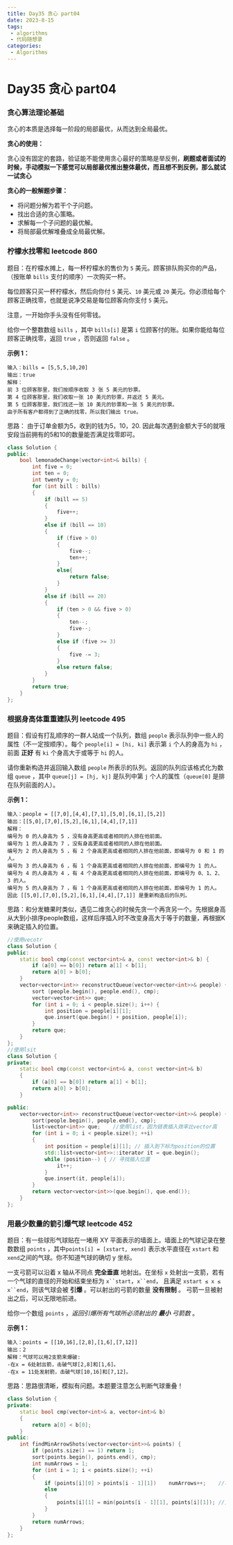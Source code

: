 ```yaml
---
title: Day35 贪心 part04
date: 2023-8-15
tags:
 - algorithms
 - 代码随想录
categories:
 - Algorithms
---
```

#  Day35 贪心 part04

### 贪心算法理论基础

贪心的本质是选择每一阶段的局部最优，从而达到全局最优。

**贪心的使用：** 

贪心没有固定的套路，验证能不能使用贪心最好的策略是举反例，**刷题或者面试的时候，手动模拟一下感觉可以局部最优推出整体最优，而且想不到反例，那么就试一试贪心**

**贪心的一般解题步骤：**

- 将问题分解为若干个子问题。
- 找出合适的贪心策略。
- 求解每一个子问题的最优解。
- 将局部最优解堆叠成全局最优解。

### 柠檬水找零和 leetcode 860

题目：在柠檬水摊上，每一杯柠檬水的售价为 `5` 美元。顾客排队购买你的产品，（按账单 `bills` 支付的顺序）一次购买一杯。

每位顾客只买一杯柠檬水，然后向你付 `5` 美元、`10` 美元或 `20` 美元。你必须给每个顾客正确找零，也就是说净交易是每位顾客向你支付 `5` 美元。

注意，一开始你手头没有任何零钱。

给你一个整数数组 `bills` ，其中 `bills[i]` 是第 `i` 位顾客付的账。如果你能给每位顾客正确找零，返回 `true` ，否则返回 `false` 。

**示例 1：**

```
输入：bills = [5,5,5,10,20]
输出：true
解释：
前 3 位顾客那里，我们按顺序收取 3 张 5 美元的钞票。
第 4 位顾客那里，我们收取一张 10 美元的钞票，并返还 5 美元。
第 5 位顾客那里，我们找还一张 10 美元的钞票和一张 5 美元的钞票。
由于所有客户都得到了正确的找零，所以我们输出 true。
```

思路： 由于订单金额为5，收到的钱为5，10，20. 因此每次遇到金额大于5的就哦安段当前拥有的5和10的数量能否满足找零即可。

```C++
class Solution {
public:
    bool lemonadeChange(vector<int>& bills) {
        int five = 0;
        int ten = 0;
        int twenty = 0;
        for (int bill : bills)
        {
            if (bill == 5)
            {
                five++;
            }
            else if (bill == 10)
            {
                if (five > 0)
                {
                    five--;
                    ten++;
                }
                else{
                    return false;
                }
            }
            else if (bill == 20)
            {
                if (ten > 0 && five > 0)
                {
                    ten--;
                    five--;
                }
                else if (five >= 3)
                {
                    five -= 3;
                }
                else return false;
            }
        }
        return true;
    }
};
```

### 根据身高体重重建队列 leetcode 495

题目：假设有打乱顺序的一群人站成一个队列，数组 `people` 表示队列中一些人的属性（不一定按顺序）。每个 `people[i] = [hi, ki]` 表示第 `i` 个人的身高为 `hi` ，前面 **正好** 有 `ki` 个身高大于或等于 `hi` 的人。

请你重新构造并返回输入数组 `people` 所表示的队列。返回的队列应该格式化为数组 `queue` ，其中 `queue[j] = [hj, kj]` 是队列中第 `j` 个人的属性（`queue[0]` 是排在队列前面的人）。

**示例 1：**

```
输入：people = [[7,0],[4,4],[7,1],[5,0],[6,1],[5,2]]
输出：[[5,0],[7,0],[5,2],[6,1],[4,4],[7,1]]
解释：
编号为 0 的人身高为 5 ，没有身高更高或者相同的人排在他前面。
编号为 1 的人身高为 7 ，没有身高更高或者相同的人排在他前面。
编号为 2 的人身高为 5 ，有 2 个身高更高或者相同的人排在他前面，即编号为 0 和 1 的人。
编号为 3 的人身高为 6 ，有 1 个身高更高或者相同的人排在他前面，即编号为 1 的人。
编号为 4 的人身高为 4 ，有 4 个身高更高或者相同的人排在他前面，即编号为 0、1、2、3 的人。
编号为 5 的人身高为 7 ，有 1 个身高更高或者相同的人排在他前面，即编号为 1 的人。
因此 [[5,0],[7,0],[5,2],[6,1],[4,4],[7,1]] 是重新构造后的队列。
```

思路：和分发糖果时类似，遇见二维贪心的时候先贪一个再贪另一个。先根据身高从大到小排序people数组，这样后序插入时不改变身高大于等于的数量，再根据K来确定插入的位置。

```C++
//使用vecotr
class Solution {
public:
    static bool cmp(const vector<int>& a, const vector<int>& b) {
        if (a[0] == b[0]) return a[1] < b[1];
        return a[0] > b[0];
    }
    vector<vector<int>> reconstructQueue(vector<vector<int>>& people) {
        sort (people.begin(), people.end(), cmp);
        vector<vector<int>> que;
        for (int i = 0; i < people.size(); i++) {
            int position = people[i][1];
            que.insert(que.begin() + position, people[i]);
        }
        return que;
    }
};
//使用lsit
class Solution {
private:
    static bool cmp(const vector<int>& a, const vector<int>& b)
    {
        if (a[0] == b[0]) return a[1] < b[1];
        return a[0] > b[0];
    }

public:
    vector<vector<int>> reconstructQueue(vector<vector<int>>& people) {
        sort(people.begin(), people.end(), cmp);
        list<vector<int>> que;    //使用list，因为链表插入效率比vector高
        for (int i = 0; i < people.size(); ++i)
        {
            int position = people[i][1]; // 插入到下标为position的位置
            std::list<vector<int>>::iterator it = que.begin();
            while (position--) { // 寻找插入位置
                it++;
            }
            que.insert(it, people[i]);
        }
        return vector<vector<int>>(que.begin(), que.end());
    }
};
```

### 用最少数量的箭引爆气球 leetcode 452

题目：有一些球形气球贴在一堵用 XY 平面表示的墙面上。墙面上的气球记录在整数数组 `points` ，其中`points[i] = [xstart, xend]` 表示水平直径在 `xstart` 和 `xend`之间的气球。你不知道气球的确切 y 坐标。

一支弓箭可以沿着 x 轴从不同点 **完全垂直** 地射出。在坐标 `x` 处射出一支箭，若有一个气球的直径的开始和结束坐标为 `x``start`，`x``end`， 且满足  `xstart ≤ x ≤ x``end`，则该气球会被 **引爆** 。可以射出的弓箭的数量 **没有限制** 。 弓箭一旦被射出之后，可以无限地前进。

给你一个数组 `points` ，*返回引爆所有气球所必须射出的 **最小** 弓箭数* 。 

**示例 1：**

```
输入：points = [[10,16],[2,8],[1,6],[7,12]]
输出：2
解释：气球可以用2支箭来爆破:
-在x = 6处射出箭，击破气球[2,8]和[1,6]。
-在x = 11处发射箭，击破气球[10,16]和[7,12]。
```

思路：思路很清晰，模拟有问题。本题要注意怎么判断气球重叠！

```C++
class Solution {
private:
    static bool cmp(vector<int>& a, vector<int>& b)
    {
        return a[0] < b[0];
    }
public:
    int findMinArrowShots(vector<vector<int>>& points) {
        if (points.size() == 1) return 1;
        sort(points.begin(), points.end(), cmp);
        int numArrows = 1;
        for (int i = 1; i < points.size(); ++i)
        {
            if (points[i][0] > points[i - 1][1])    numArrows++;    //右边界大于左边界，必须增加箭矢数量。
            else
            {
                points[i][1] = min(points[i - 1][1], points[i][1]); //更新重叠气球的最小右边界
            }
        }
        return numArrows;
    }
};
```

